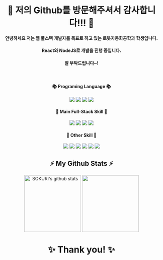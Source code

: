 # <div align="center"> 👋 저의 Github를 방문해주셔서 감사합니다!!! 👋 </div>
#### <div align="center"> 안녕하세요 저는 웹 풀스택 개발자를 목표로 하고 있는 로봇자동화공학과 학생입니다. </div>
#### <div align="center"> React와 NodeJS로 개발을 진행 중입니다. </div>
#### <div align="center"> 잘 부탁드립니다~! </div>
   
#### <div align="center"> 📚 Programing Language 📚 </div>
<div align="center"> <img src="https://img.shields.io/badge/HTML5-E34F26?style=flat-square&logo=HTML5&logoColor=white"/> <img src="https://img.shields.io/badge/CSS3-1572B6?style=flat-square&logo=CSS3&logoColor=white"/> <img src="https://img.shields.io/badge/Javascript-F7DF1E?style=flat-square&logo=javascript&logoColor=white"/> <img src="https://img.shields.io/badge/TypeScript-3178C6?style=flat-square&logo=TypeScript&logoColor=white"/> </div>    

#### <div align="center"> 🌱 Main Full-Stack Skill 🌱 </div>
<div align="center"> <img src="https://img.shields.io/badge/MongoDB-47A248?style=flat-square&logo=MongoDB&logoColor=white"/> <img src="https://img.shields.io/badge/Express-000000?style=flat-square&logo=Express&logoColor=white"/> <img src="https://img.shields.io/badge/React-29B2FE?style=flat-square&logo=React&logoColor=white"/> <img src="https://img.shields.io/badge/Node.js-339933?style=flat-square&logo=Node.js&logoColor=white"/> </div> 

#### <div align="center"> 🌈 Other Skill 🌈 </div>
<div align="center"> <img src="https://img.shields.io/badge/Redux Toolkit-764ABC?style=flat-square&logo=Redux&logoColor=white"/> <img src="https://img.shields.io/badge/Sequelize-52B0E7?style=flat-square&logo=Sequelize&logoColor=white"/> <img src="https://img.shields.io/badge/Styled Components-DB7093?style=flat-square&logo=styled-components&logoColor=white"/> <img src="https://img.shields.io/badge/MySQL-4479A1?style=flat-square&logo=MySQL&logoColor=white"/> <img src="https://img.shields.io/badge/Socket.io-010101?style=flat-square&logo=Socket.io&logoColor=white"/> <img src="https://img.shields.io/badge/Redis-DC382D?style=flat-square&logo=Redis&logoColor=white"/> </div> 
  
## <div align="center">⚡ My Github Stats ⚡</div>
<div align="center"> 
<a href="https://github.com/shch989"><img align="center" style="height:180px" src="https://github-readme-stats.vercel.app/api?username=shch989&show_icons=true&include_all_commits=true&theme=nord&hide_border=true" alt="SOKURI's github stats" /></a> <a href="https://github.com/shch989"><img align="center" style="height:180px" src="https://github-readme-stats.vercel.app/api/top-langs/?username=shch989&layout=compact&theme=nord&hide_border=true" /></a>     
</div>  
  
# <div align="center">✨ Thank you! ✨</div> 
<!--
**shch989/shch989** is a ✨ _special_ ✨ repository because its `README.md` (this file) appears on your GitHub profile.

Here are some ideas to get you started:

- 🔭 I’m currently working on ...
- 🌱 I’m currently learning ...
- 👯 I’m looking to collaborate on ...
- 🤔 I’m looking for help with ...
- 💬 Ask me about ...
- 📫 How to reach me: ...
- 😄 Pronouns: ...
- ⚡ Fun fact: ...
-->
